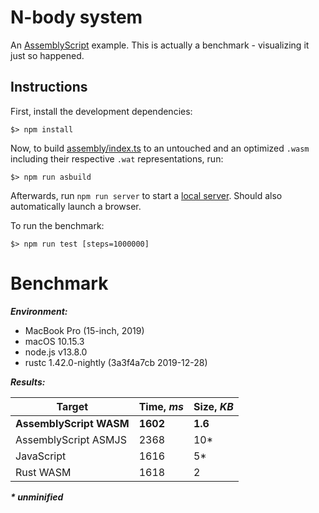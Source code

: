 N-body system
=============

An [AssemblyScript](http://assemblyscript.org) example. This is actually a benchmark - visualizing it just so happened.

Instructions
------------

First, install the development dependencies:

```
$> npm install
```

Now, to build [assembly/index.ts](./assembly/index.ts) to an untouched and an optimized `.wasm` including their respective `.wat` representations, run:

```
$> npm run asbuild
```

Afterwards, run `npm run server` to start a <a href="http://localhost:9080">local server</a>. Should also automatically launch a browser.

To run the benchmark:

```
$> npm run test [steps=1000000]
```

Benchmark
=========

***Environment:***
- MacBook Pro (15-inch, 2019)
- macOS 10.15.3
- node.js v13.8.0
- rustc 1.42.0-nightly (3a3f4a7cb 2019-12-28)

***Results:***

|        Target           |  Time, ***ms*** | Size, ***KB*** |
|-------------------------|-----------------|----------------|
| **AssemblyScript WASM** | **1602**        | **1.6**        |
| AssemblyScript ASMJS    | 2368            | 10*            |
| JavaScript              | 1616            | 5*             |
| Rust WASM               | 1618            | 2              |

___* unminified___
